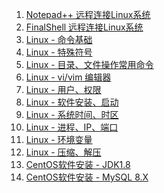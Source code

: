 1. [Notepad++ 远程连接Linux系统][tool1]
1. [FinalShell 远程连接Linux系统][tool2]
1. [Linux - 命令基础][linux01]
1. [Linux - 特殊符号][linux02]
1. [Linux - 目录、文件操作常用命令][linux03]
1. [Linux - vi/vim 编辑器][linux04]
1. [Linux - 用户、权限][linux05]
1. [Linux - 软件安装、启动][linux06]
1. [Linux - 系统时间、时区][linux07]
1. [Linux - 进程、IP、端口][linux08]
1. [Linux - 环境变量][linux09]
1. [Linux - 压缩、解压][linux10]
1. [CentOS软件安装 - JDK1.8][sf01]
1. [CentOS软件安装 - MySQL 8.X][sf02]


[sf05]: https://fgq233.github.io/md/linux/sf05
[sf04]: https://fgq233.github.io/md/linux/sf04
[sf03]: https://fgq233.github.io/md/linux/sf03
[sf02]: https://fgq233.github.io/md/linux/sf02
[sf01]: https://fgq233.github.io/md/linux/sf01
[tool2]: https://fgq233.github.io/md/linux/tool2
[tool1]: https://fgq233.github.io/md/linux/tool1
[linux01]: https://fgq233.github.io/md/linux/linux01
[linux02]: https://fgq233.github.io/md/linux/linux02
[linux03]: https://fgq233.github.io/md/linux/linux03
[linux04]: https://fgq233.github.io/md/linux/linux04
[linux05]: https://fgq233.github.io/md/linux/linux05
[linux06]: https://fgq233.github.io/md/linux/linux06
[linux07]: https://fgq233.github.io/md/linux/linux07
[linux08]: https://fgq233.github.io/md/linux/linux08
[linux09]: https://fgq233.github.io/md/linux/linux09
[linux10]: https://fgq233.github.io/md/linux/linux10

 
